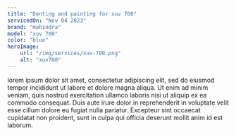```yaml
---
title: "Denting and painting for xuv 700"
servicedOn: "Nov 04 2023"
brand: "mahindra"
model: "xuv 700"
color: "blue" 
heroImage:
    url: "/img/services/xuv-700.png"
    alt: "xuv700"
---
```


lorem ipsum dolor sit amet, consectetur adipiscing elit, sed do eiusmod tempor incididunt ut labore et dolore magna aliqua. Ut enim ad minim veniam, quis nostrud exercitation ullamco laboris nisi ut aliquip ex ea commodo consequat. Duis aute irure dolor in reprehenderit in voluptate velit esse cillum dolore eu fugiat nulla pariatur. Excepteur sint occaecat cupidatat non proident, sunt in culpa qui officia deserunt mollit anim id est laborum.   

